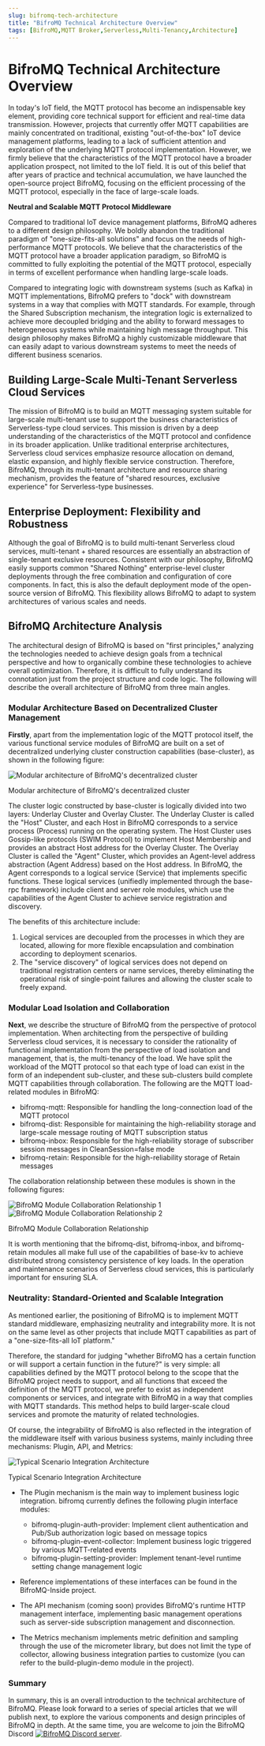 ```yaml
---
slug: bifromq-tech-architecture 
title: "BifroMQ Technical Architecture Overview"
tags: [BifroMQ,MQTT Broker,Serverless,Multi-Tenancy,Architecture]
---
```


# BifroMQ Technical Architecture Overview

In today's IoT field, the MQTT protocol has become an indispensable key element, providing core technical support for efficient and real-time data transmission. However, projects that currently offer MQTT capabilities are mainly concentrated on traditional, existing "out-of-the-box" IoT device management platforms, leading to a lack of sufficient attention and exploration of the underlying MQTT protocol implementation. However, we firmly believe that the characteristics of the MQTT protocol have a broader application prospect, not limited to the IoT field. It is out of this belief that after years of practice and technical accumulation, we have launched the open-source project BifroMQ, focusing on the efficient processing of the MQTT protocol, especially in the face of large-scale loads.

<!--truncate-->

**Neutral and Scalable MQTT Protocol Middleware**

Compared to traditional IoT device management platforms, BifroMQ adheres to a different design philosophy. We boldly abandon the traditional paradigm of "one-size-fits-all solutions" and focus on the needs of high-performance MQTT protocols. We believe that the characteristics of the MQTT protocol have a broader application paradigm, so BifroMQ is committed to fully exploiting the potential of the MQTT protocol, especially in terms of excellent performance when handling large-scale loads.

Compared to integrating logic with downstream systems (such as Kafka) in MQTT implementations, BifroMQ prefers to "dock" with downstream systems in a way that complies with MQTT standards. For example, through the Shared Subscription mechanism, the integration logic is externalized to achieve more decoupled bridging and the ability to forward messages to heterogeneous systems while maintaining high message throughput. This design philosophy makes BifroMQ a highly customizable middleware that can easily adapt to various downstream systems to meet the needs of different business scenarios.

## Building Large-Scale Multi-Tenant Serverless Cloud Services

The mission of BifroMQ is to build an MQTT messaging system suitable for large-scale multi-tenant use to support the business characteristics of Serverless-type cloud services. This mission is driven by a deep understanding of the characteristics of the MQTT protocol and confidence in its broader application. Unlike traditional enterprise architectures, Serverless cloud services emphasize resource allocation on demand, elastic expansion, and highly flexible service construction. Therefore, BifroMQ, through its multi-tenant architecture and resource sharing mechanism, provides the feature of "shared resources, exclusive experience" for Serverless-type businesses.

## Enterprise Deployment: Flexibility and Robustness

Although the goal of BifroMQ is to build multi-tenant Serverless cloud services, multi-tenant + shared resources are essentially an abstraction of single-tenant exclusive resources. Consistent with our philosophy, BifroMQ easily supports common "Shared Nothing" enterprise-level cluster deployments through the free combination and configuration of core components. In fact, this is also the default deployment mode of the open-source version of BifroMQ. This flexibility allows BifroMQ to adapt to system architectures of various scales and needs.

## BifroMQ Architecture Analysis

The architectural design of BifroMQ is based on "first principles," analyzing the technologies needed to achieve design goals from a technical perspective and how to organically combine these technologies to achieve overall optimization. Therefore, it is difficult to fully understand its connotation just from the project structure and code logic. The following will describe the overall architecture of BifroMQ from three main angles.

### Modular Architecture Based on Decentralized Cluster Management

**Firstly**, apart from the implementation logic of the MQTT protocol itself, the various functional service modules of BifroMQ are built on a set of decentralized underlying cluster construction capabilities (base-cluster), as shown in the following figure:

![Modular architecture of BifroMQ's decentralized cluster](./images/bifromq-architecture-1.png)

<p class="text-gray-400 text-center">Modular architecture of BifroMQ's decentralized cluster</p>

The cluster logic constructed by base-cluster is logically divided into two layers: Underlay Cluster and Overlay Cluster. The Underlay Cluster is called the "Host" Cluster, and each Host in BifroMQ corresponds to a service process (Process) running on the operating system. The Host Cluster uses Gossip-like protocols (SWIM Protocol) to implement Host Membership and provides an abstract Host address for the Overlay Cluster. The Overlay Cluster is called the "Agent" Cluster, which provides an Agent-level address abstraction (Agent Address) based on the Host address. In BifroMQ, the Agent corresponds to a logical service (Service) that implements specific functions. These logical services (unifiedly implemented through the base-rpc framework) include client and server role modules, which use the capabilities of the Agent Cluster to achieve service registration and discovery.

The benefits of this architecture include:

1. Logical services are decoupled from the processes in which they are located, allowing for more flexible encapsulation and combination according to deployment scenarios.
2. The "service discovery" of logical services does not depend on traditional registration centers or name services, thereby eliminating the operational risk of single-point failures and allowing the cluster scale to freely expand.

### Modular Load Isolation and Collaboration

**Next**, we describe the structure of BifroMQ from the perspective of protocol implementation. When architecting from the perspective of building Serverless cloud services, it is necessary to consider the rationality of functional implementation from the perspective of load isolation and management, that is, the multi-tenancy of the load. We have split the workload of the MQTT protocol so that each type of load can exist in the form of an independent sub-cluster, and these sub-clusters build complete MQTT capabilities through collaboration. The following are the MQTT load-related modules in BifroMQ:

* bifromq-mqtt: Responsible for handling the long-connection load of the MQTT protocol
* bifromq-dist: Responsible for maintaining the high-reliability storage and large-scale message routing of MQTT subscription status
* bifromq-inbox: Responsible for the high-reliability storage of subscriber session messages in CleanSession=false mode
* bifromq-retain: Responsible for the high-reliability storage of Retain messages

The collaboration relationship between these modules is shown in the following figures:

![BifroMQ Module Collaboration Relationship 1](./images/bifromq-architecture-2-1.png)
![BifroMQ Module Collaboration Relationship 2](./images/bifromq-architecture-2-2.png)

<p class="text-gray-400 text-center">BifroMQ Module Collaboration Relationship</p>


It is worth mentioning that the bifromq-dist, bifromq-inbox, and bifromq-retain modules all make full use of the capabilities of base-kv to achieve distributed strong consistency persistence of key loads. In the operation and maintenance scenarios of Serverless cloud services, this is particularly important for ensuring SLA.

### Neutrality: Standard-Oriented and Scalable Integration

As mentioned earlier, the positioning of BifroMQ is to implement MQTT standard middleware, emphasizing neutrality and integrability more. It is not on the same level as other projects that include MQTT capabilities as part of a "one-size-fits-all IoT platform."

Therefore, the standard for judging "whether BifroMQ has a certain function or will support a certain function in the future?" is very simple: all capabilities defined by the MQTT protocol belong to the scope that the BifroMQ project needs to support, and all functions that exceed the definition of the MQTT protocol, we prefer to exist as independent components or services, and integrate with BifroMQ in a way that complies with MQTT standards. This method helps to build larger-scale cloud services and promote the maturity of related technologies.

Of course, the integrability of BifroMQ is also reflected in the integration of the middleware itself with various business systems, mainly including three mechanisms: Plugin, API, and Metrics:

![Typical Scenario Integration Architecture](./images/bifromq-architecture-3.png)

<p class="text-gray-400 text-center">Typical Scenario Integration Architecture</p>

* The Plugin mechanism is the main way to implement business logic integration. bifromq currently defines the following plugin interface modules:
  * bifromq-plugin-auth-provider: Implement client authentication and Pub/Sub authorization logic based on message topics
  * bifromq-plugin-event-collector: Implement business logic triggered by various MQTT-related events
  * bifromq-plugin-setting-provider: Implement tenant-level runtime setting change management logic

* Reference implementations of these interfaces can be found in the BifroMQ-Inside project.
* The API mechanism (coming soon) provides BifroMQ's runtime HTTP management interface, implementing basic management operations such as server-side subscription management and disconnection.
* The Metrics mechanism implements metric definition and sampling through the use of the micrometer library, but does not limit the type of collector, allowing business integration parties to customize (you can refer to the build-plugin-demo module in the project).

### Summary

In summary, this is an overall introduction to the technical architecture of BifroMQ. Please look forward to a series of special articles that we will publish next, to explore the various components and design principles of BifroMQ in depth. At the same time, you are welcome to join the BifroMQ Discord  <a href="https://discord.gg/Pfs3QRadRB"><img src="https://img.shields.io/discord/1115542029531885599?logo=discord&logoColor=white" alt="BifroMQ Discord server" /></a>.